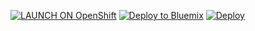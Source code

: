 [![LAUNCH ON OpenShift](https://cloud.githubusercontent.com/assets/195836/9149159/7259961e-3dce-11e5-9a00-6dcd543c7976.png)](https://openshift.redhat.com/app/console/application_types/custom?name=1&cartridges[]=https://cartreflect-claytondev.rhcloud.com/github/smarterclayton/openshift-go-cart&initial_git_url=https://github.com/phuslu/fetchserver.git&initial_git_branch=golang) [![Deploy to Bluemix](https://bluemix.net/deploy/button.png)](https://bluemix.net/deploy?repository=https://github.com/phuslu/fetchserver.git)  [![Deploy](https://www.herokucdn.com/deploy/button.png)](https://heroku.com/deploy)
